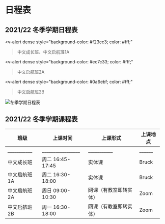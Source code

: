 # 日程表

## 2021/22 冬季学期日程表

<v-alert
  dense
  style="background-color: #f23cc3; color: #fff;"
>中文成长班、中文启航班1A</v-alert>

<v-alert
  dense
  style="background-color: #ec7c33; color: #fff;"
>中文启航班2A</v-alert>

<v-alert
  dense
  style="background-color: #0a6ebf; color: #fff;"
>中文启航班2B</v-alert>

![冬季学期日程表](https://img-1304915546.file.myqcloud.com/images/20211014/schedule-1.jpg)

## 2021/22 冬季学期课程表

| 班级        | 上课时间          | 上课形式            | 上课地点 |
| ---------- | ---------------- | ------------------ | ------ |
| ___________ | _________________ | ___________ | ______ |
| 中文成长班   | 周二 16:45-17:45 | 实体课              | Bruck  |
| 中文启航班1A | 周二 16:30-18:00 | 实体课              | Bruck  |
| 中文启航班2A | 周日 09:00-10:30 | 网课（有教室即转实体） | Zoom   |
| 中文启航班2B | 周一 16:30-18:00 | 网课（有教室即转实体） | Zoom   |
